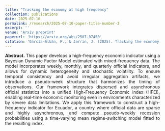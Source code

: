 ```yaml
---
title: "Tracking the economy at high frequency"
collection: publications
date: 2025-07-10
permalink: /research/2025-07-10-paper-title-number-3
excerpt: ''
venue: 'Arxiv preprint'
paperurl: 'https://arxiv.org/abs/2507.07450'
citation: 'García-Albán, F., & Jarrín, J. (2025). Tracking the economy at high frequency. arXiv. https://arxiv.org/abs/2507.07450'
---
```


<p align="justify"> <b>Abstract.</b> This paper develops a high-frequency economic indicator using a Bayesian Dynamic Factor Model estimated with mixed-frequency data. The model incorporates weekly, monthly, and quarterly official indicators, and allows for dynamic heterogeneity and stochastic volatility. To ensure temporal consistency and avoid irregular aggregation artifacts, we introduce a pseudo-week structure that harmonizes the timing of observations. Our framework integrates dispersed and asynchronous official statistics into a unified High-Frequency Economic Index (HFEI), enabling real-time economic monitoring even in environments characterized by severe data limitations. We apply this framework to construct a high-frequency indicator for Ecuador, a country where official data are sparse and highly asynchronous, and compute pseudo-weekly recession probabilities using a time-varying mean regime-switching model fitted to the resulting index. </p>
